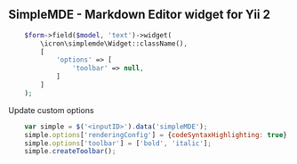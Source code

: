 SimpleMDE - Markdown Editor widget for Yii 2
---------------------------------------------

```php
    $form->field($model, 'text')->widget(
        \icron\simplemde\Widget::className(),
        [
            'options' => [
                'toolbar' => null,
            ]
        ]
    );
```

Update custom options
```javascript
    var simple = $('<inputID>').data('simpleMDE');
    simple.options['renderingConfig'] = {codeSyntaxHighlighting: true};
    simple.options['toolbar'] = ['bold', 'italic'];
    simple.createToolbar();
```


